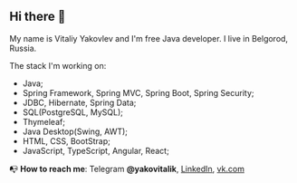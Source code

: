 ## Hi there 👋
My name is Vitaliy Yakovlev and I'm free Java developer.
I live in Belgorod, Russia.

The stack I'm working on:
- Java;
- Spring Framework, Spring MVC, Spring Boot, Spring Security;
- JDBC, Hibernate, Spring Data;
- SQL(PostgreSQL, MySQL);
- Thymeleaf;
- Java Desktop(Swing, AWT);
- HTML, CSS, BootStrap;
- JavaScript, TypeScript, Angular, React;



📭 **How to reach me**: Telegram **@yakovitalik**, 
[LinkedIn](https://www.linkedin.com/in/yakovitalik/), [vk.com](https://vk.com/yakovitalik)

<!--
**yakovitalik/yakovitalik** is a ✨ _special_ ✨ repository because its `README.md` (this file) appears on your GitHub profile.

Here are some ideas to get you started:

- 🔭 I’m currently working on MyProect - The Personal Organazer
- 🌱 I’m currently learning c# .net, asp.net

If you want to invite me to work in your company, please contact me by e-mail: yakovitalik@mail.
-->
